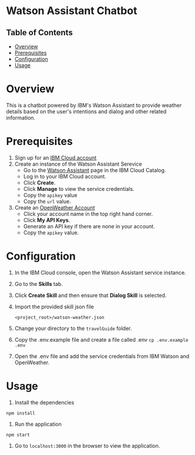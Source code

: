 # Watson Assistant Chatbot

## Table of Contents

* [Overview](#overview)
* [Prerequisites](#prerequisites)
* [Configuration](#configuration)
* [Usage](#usage)

# Overview

This is a chatbot powered by IBM's Watson Assistant to provide weather details based on the user's intentions and dialog and other related information.

# Prerequisites

1. Sign up for an [IBM Cloud account](https://cloud.ibm.com/registration/)
2. Create an instance of the Watson Assistant Serevice
    - Go to the [Watson Assistant](https://cloud.ibm.com/catalog/services/conversation) page in the IBM Cloud Catalog.
    - Log in to your IBM Cloud account.
    - Click **Create**.
    - Click **Manage** to view the service credentials.
    - Copy the `apikey` value
    - Copy the `url` value.
3. Create an [OpenWeather Account](https://home.openweathermap.org/users/sign_up)
    - Click your account name in the top right hand corner.
    - Click **My API Keys**.
    - Generate an API key if there are none in your account.
    - Copy the `apikey` value.

# Configuration

1. In the IBM Cloud console, open the Watson Assistant service instance.
2. Go to the **Skills** tab.
3. Click **Create Skill** and then ensure that **Dialog Skill** is selected.
    
4. Import the provided skill json file

    `<project_root>/watson-weather.json`
5. Change your directory to the `travelGuide` folder.
6. Copy the .env.example file and create a file called .env
`cp .env.example .env`
1. Open the .env file and add the service credentials from IBM Watson and OpenWeather.

# Usage

1. Install the dependencies

```
npm install
```

1. Run the application

```
npm start
```

1. Go to `localhost:3000` in the browser to view the application.
